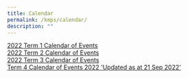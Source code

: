 ```yaml
---
title: Calendar
permalink: /kmps/calendar/
description: ""
---
```

<p><a href="/files/2022%20T1%20Calendar%20of%20Events.pdf" target="_blank" rel="noopener">2022 Term 1 Calendar of Events</a><br /><a href="/files/T2%20Calendar%20of%20Events_2022.pdf" target="">2022 Term 2 Calendar of Events</a><br /><a href="/files/Term%203%20Calendar%20of%20Events%202022.pdf" target="">2022 Term 3 Calendar of Events</a><br /><a href="/files/Term%204%20Calendar%20of%20Events%202022%2021SEP.pdf" target="_blank" rel="noopener">Term 4 Calendar of Events 2022 'Updated as at 21 Sep 2022&rsquo;</a></p>